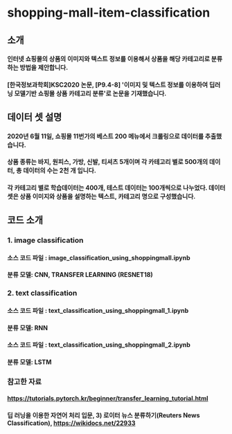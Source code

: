 # shopping-mall-item-classification

## 소개
#### 인터넷 쇼핑몰의 상품의 이미지와 텍스트 정보를 이용해서 상품을 해당 카테고리로 분류하는 방법을 제안합니다.
#### [한국정보과학회]KSC2020 논문, [P9.4-8] '이미지 및 텍스트 정보를 이용하여 딥러닝 모델기반 쇼핑몰 상품 카테고리 분류'로 논문을 기재했습니다.

## 데이터 셋 설명
#### 2020년 6월 11일, 쇼핑몰 11번가의 베스트 200 메뉴에서 크롤링으로 데이터를 추출했습니다. 
#### 상품 종류는 바지, 원피스, 가방, 신발, 티셔츠 5개이며 각 카테고리 별로 500개의 데이터, 총 데이터의 수는 2천 개 입니다. 
#### 각 카테고리 별로 학습데이터는 400개, 테스트 데이터는 100개씩으로 나누었다. 데이터 셋은 상품 이미지와 상품을 설명하는 텍스트, 카테고리 명으로 구성했습니다.

## 코드 소개
### 1. image classification
#### 소스 코드 파일 : image_classification_using_shoppingmall.ipynb
#### 분류 모델: CNN, TRANSFER LEARNING (RESNET18)

### 2. text classification
#### 소스 코드 파일 : text_classification_using_shoppingmall_1.ipynb
#### 분류 모델: RNN
#### 소스 코드 파일 : text_classification_using_shoppingmall_2.ipynb
#### 분류 모델: LSTM

### 참고한 자료 
#### https://tutorials.pytorch.kr/beginner/transfer_learning_tutorial.html
#### 딥 러닝을 이용한 자연어 처리 입문, 3) 로이터 뉴스 분류하기(Reuters News Classification), https://wikidocs.net/22933
